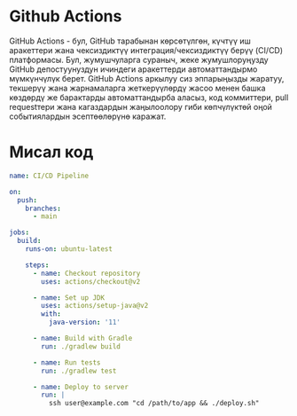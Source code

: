 # Github Actions
GitHub Actions - бул, GitHub тарабынан көрсөтүлгөн, күчтүү иш аракеттери жана чексиздиктүү интеграция/чексиздиктүү берүү (CI/CD) платформасы. Бул, жумушчуларга сураныч, жеке жумушлоруңузду GitHub депостуунуздун ичиндеги аракеттерди автоматтандырмо мүмкүнчүлүк берет. GitHub Actions аркылуу сиз эппарыңызды жаратуу, текшерүү жана жарнамаларга жеткерүүлөрдү жасоо менен башка көздөрдү же барактарды автоматтандырба аласыз, код коммиттери, pull requestтери жана кагаздардын жаңылоолору гиби көпчүлүктөй оңой событиялардын эсептөөлөрүнө каражат.
# Мисал код
```yaml
name: CI/CD Pipeline

on:
  push:
    branches:
      - main

jobs:
  build:
    runs-on: ubuntu-latest

    steps:
      - name: Checkout repository
        uses: actions/checkout@v2

      - name: Set up JDK
        uses: actions/setup-java@v2
        with:
          java-version: '11'

      - name: Build with Gradle
        run: ./gradlew build

      - name: Run tests
        run: ./gradlew test

      - name: Deploy to server
        run: |
          ssh user@example.com "cd /path/to/app && ./deploy.sh"
```
